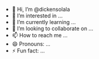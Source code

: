 - 👋 Hi, I’m @dickensolala
- 👀 I’m interested in ...
- 🌱 I’m currently learning ...
- 💞️ I’m looking to collaborate on ...
- 📫 How to reach me ...
- 😄 Pronouns: ...
- ⚡ Fun fact: ...

<!---
dickensolala/dickensolala is a ✨ special ✨ repository because its `README.md` (this file) appears on your GitHub profile.
You can click the Preview link to take a look at your changes.
--->
